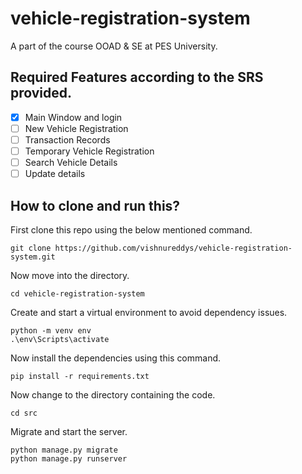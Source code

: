 # vehicle-registration-system
A part of the course OOAD &amp; SE at PES University. 

## Required Features according to the SRS provided.
- [x] Main Window and login
- [ ] New Vehicle Registration
- [ ] Transaction Records
- [ ] Temporary Vehicle Registration
- [ ] Search Vehicle Details
- [ ] Update details

## How to clone and run this?
First clone this repo using the below mentioned command. 
```
git clone https://github.com/vishnureddys/vehicle-registration-system.git
```
Now move into the directory. 
```
cd vehicle-registration-system
```
Create and start a virtual environment to avoid dependency issues. 
```
python -m venv env
.\env\Scripts\activate
```
Now install the dependencies using this command.
```
pip install -r requirements.txt
```
Now change to the directory containing the code.
```
cd src
```
Migrate and start the server.
```
python manage.py migrate
python manage.py runserver
```
